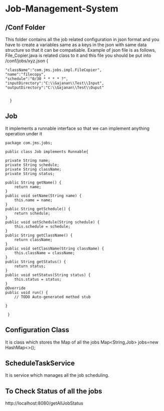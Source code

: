 # Job-Management-System

## /Conf Folder
   This folder contains all the job related configuration in json format
   and you have to create a variables same as a keys in the json with same data structure so that it can be compatiable.
   Example of json file is as follows,
   File_Copier.java is related class to it
   and this file you should be put into /conf/jobs/xyz.json 
     {

	"className":"com.jms.jobs.impl.FileCopier",
	"name":"filecopy",
	"schedule":"0/30 * * * * ?",
	"inputDirectory":"C:\\Gajanan\\Test\\Input",
	"outputDirectory":"C:\\Gajanan\\Test\\Ouput"
	

      }



## Job 
   It implements a runnable interface so that we can implement anything operation under it
       
       
    package com.jms.jobs;

    public class Job implements Runnable{

	private String name;
	private String schedule;
	private String className;
	private String status;
	
	public String getName() {
		return name;
	}
	public void setName(String name) {
		this.name = name;
	}
	public String getSchedule() {
		return schedule;
	}
	public void setSchedule(String schedule) {
		this.schedule = schedule;
	}
	public String getClassName() {
		return className;
	}
	public void setClassName(String className) {
		this.className = className;
	}
	public String getStatus() {
		return status;
	}
	public void setStatus(String status) {
		this.status = status;
	}
	@Override
	public void run() {
		// TODO Auto-generated method stub
		
	}
	
     }



## Configuration Class
   It is class which stores the Map of all the jobs
   Map<String,Job> jobs=new HashMap<>();

## ScheduleTaskService
   It is service which manages all the job scheduling.

## To Check Status of all the jobs
   http://localhost:8080/getAllJobStatus
